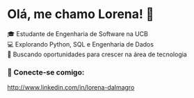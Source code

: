 # Olá, me chamo Lorena! 👋  

🎓 Estudante de Engenharia de Software na UCB  
💻 Explorando Python, SQL e Engenharia de Dados  
🚀 Buscando oportunidades para crescer na área de tecnologia  

### 🔗 Conecte-se comigo:
http://www.linkedin.com/in/lorena-dalmagro

